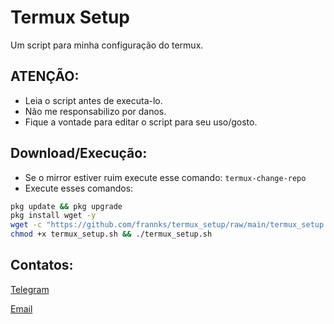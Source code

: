 # Termux Setup

Um script para minha configuração do termux.

## ATENÇÃO:

- Leia o script antes de executa-lo.
- Não me responsabilizo por danos.
- Fique a vontade para editar o script para seu uso/gosto.

## Download/Execução:
- Se o mirror estiver ruim execute esse comando: `termux-change-repo`
- Execute esses comandos:

```bash
pkg update && pkg upgrade
pkg install wget -y
wget -c "https://github.com/frannks/termux_setup/raw/main/termux_setup.sh"
chmod +x termux_setup.sh && ./termux_setup.sh
```

## Contatos:

[Telegram](https://t.me/FranklinTech)

[Email](mailto:fraank@riseup.net)
